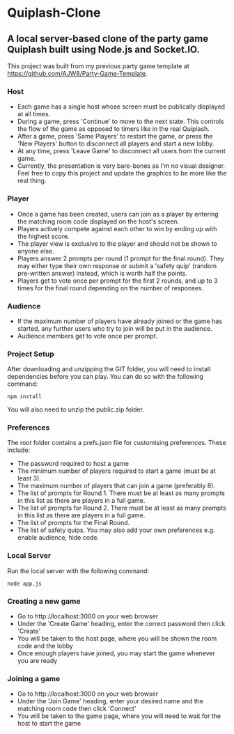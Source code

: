 # Quiplash-Clone

## A local server-based clone of the party game Quiplash built using Node.js and Socket.IO.

This project was built from my previous party game template at https://github.com/AJW8/Party-Game-Template.

### Host
- Each game has a single host whose screen must be publically displayed at all times.
- During a game, press 'Continue' to move to the next state. This controls the flow of the game as opposed to timers like in the real Quiplash.
- After a game, press 'Same Players' to restart the game, or press the 'New Players' button to disconnect all players and start a new lobby.
- At any time, press 'Leave Game' to disconnect all users from the current game.
- Currently, the presentation is very bare-bones as I'm no visual designer.  Feel free to copy this project and update the graphics to be more like the real thing.

### Player
- Once a game has been created, users can join as a player by entering the matching room code displayed on the host's screen.
- Players actively compete against each other to win by ending up with the highest score.
- The player view is exclusive to the player and should not be shown to anyone else.
- Players answer 2 prompts per round (1 prompt for the final round). They may either type their own response or submit a 'safety quip' (random pre-written answer) instead, which is worth half the points.
- Players get to vote once per prompt for the first 2 rounds, and up to 3 times for the final round depending on the number of responses.

### Audience
- If the maximum number of players have already joined or the game has started, any further users who try to join will be put in the audience.
- Audience members get to vote once per prompt.

### Project Setup
After downloading and unzipping the GIT folder, you will need to install dependencies before you can play.  You can do so with the following command:
```
npm install
```

You will also need to unzip the public.zip folder.

### Preferences
The root folder contains a prefs.json file for customising preferences.  These include:
- The password required to host a game
- The minimum number of players required to start a game (must be at least 3).
- The maximum number of players that can join a game (preferably 8).
- The list of prompts for Round 1.  There must be at least as many prompts in this list as there are players in a full game.
- The list of prompts for Round 2.  There must be at least as many prompts in this list as there are players in a full game.
- The list of prompts for the Final Round.
- The list of safety quips.
You may also add your own preferences e.g. enable audience, hide code.

### Local Server
Run the local server with the following command:
```
node app.js
```

### Creating a new game
- Go to http://localhost:3000 on your web browser
- Under the 'Create Game' heading, enter the correct password then click 'Create'
- You will be taken to the host page, where you will be shown the room code and the lobby
- Once enough players have joined, you may start the game whenever you are ready

### Joining a game
- Go to http://localhost:3000 on your web browser
- Under the 'Join Game' heading, enter your desired name and the matching room code then click 'Connect'
- You will be taken to the game page, where you will need to wait for the host to start the game
